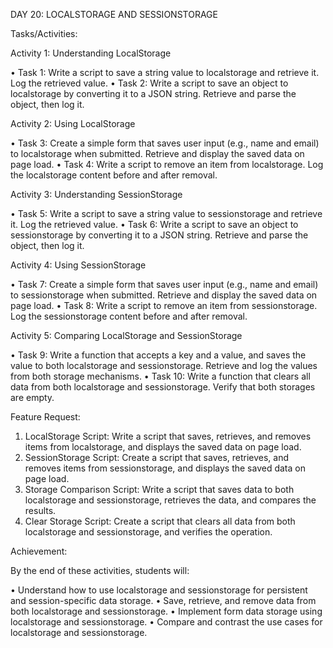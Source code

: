 DAY 20: LOCALSTORAGE AND SESSIONSTORAGE

Tasks/Activities:

Activity 1: Understanding LocalStorage

• Task 1: Write a script to save a string value to localstorage and retrieve it. Log the retrieved value.
• Task 2: Write a script to save an object to localstorage by converting it to a JSON string. Retrieve and parse the object, then log it.

Activity 2: Using LocalStorage

• Task 3: Create a simple form that saves user input (e.g., name and email) to localstorage when submitted. Retrieve and display the saved data on page load.
• Task 4: Write a script to remove an item from localstorage. Log the localstorage content before and after removal.

Activity 3: Understanding SessionStorage

• Task 5: Write a script to save a string value to sessionstorage and retrieve it. Log the retrieved value.
• Task 6: Write a script to save an object to sessionstorage by converting it to a JSON string. Retrieve and parse the object, then log it.

Activity 4: Using SessionStorage

• Task 7: Create a simple form that saves user input (e.g., name and email) to sessionstorage when submitted. Retrieve and display the saved data on page load.
• Task 8: Write a script to remove an item from sessionstorage. Log the sessionstorage content before and after removal.

Activity 5: Comparing LocalStorage and SessionStorage

• Task 9: Write a function that accepts a key and a value, and saves the value to both localstorage and sessionstorage. Retrieve and log the values from both storage mechanisms.
• Task 10: Write a function that clears all data from both localstorage and sessionstorage. Verify that both storages are empty.

Feature Request:

1. LocalStorage Script: Write a script that saves, retrieves, and removes items from localstorage, and displays the saved data on page load.
2. SessionStorage Script: Create a script that saves, retrieves, and removes items from sessionstorage, and displays the saved data on page load.
3. Storage Comparison Script: Write a script that saves data to both localstorage and sessionstorage, retrieves the data, and compares the results.
4. Clear Storage Script: Create a script that clears all data from both localstorage and sessionstorage, and verifies the operation.

Achievement:

By the end of these activities, students will:

• Understand how to use localstorage and sessionstorage for persistent and session-specific data storage.
• Save, retrieve, and remove data from both localstorage and sessionstorage.
• Implement form data storage using localstorage and sessionstorage.
• Compare and contrast the use cases for localstorage and sessionstorage.

